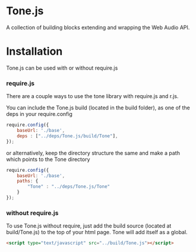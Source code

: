 Tone.js
=========

A collection of building blocks extending and wrapping the Web Audio API.  

# Installation

Tone.js can be used with or without require.js

### require.js

There are a couple ways to use the tone library with require.js and r.js. 

You can include the Tone.js build (located in the build folder), as one of the deps in your require.config

```javascript
require.config({
    baseUrl: './base',
    deps : ["../deps/Tone.js/build/Tone"],
});
```

or alternatively, keep the directory structure the same and make a path which points to the Tone directory

```javascript
require.config({
    baseUrl: './base',
    paths: {
        "Tone" : "../deps/Tone.js/Tone"
    }
});
```
### without require.js

To use Tone.js without require, just add the build source (located at build/Tone.js) to the top of your html page. Tone will add itself as a global. 

```html
<script type="text/javascript" src="../build/Tone.js"></script>
```

